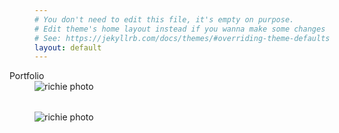 ```yaml
---
# You don't need to edit this file, it's empty on purpose.
# Edit theme's home layout instead if you wanna make some changes
# See: https://jekyllrb.com/docs/themes/#overriding-theme-defaults
layout: default
---
```


<div class="container">
    <div class="row" style="margin-left:0px">
      <div class="huge-font" style="margin-left:-40px">Portfolio</div>
      <div class="gif1"><img src="/images/meaningful_registration_1.gif" class="img-responsive" alt="richie photo" style=" padding-bottom: 2rem; max-width:100%"></div>
      <div class="gif2"><img src="/images/MeaningfulRegistration_Sketch2_2.gif" class="img-responsive" alt="richie photo" style="padding-bottom: 2rem; max-width:100%"></div>
    </div>
</div>

